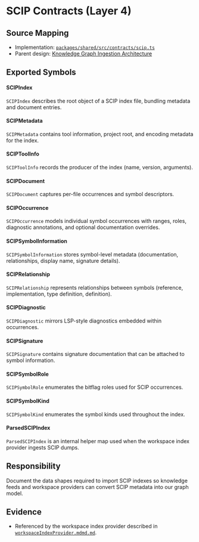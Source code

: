 # SCIP Contracts (Layer 4)

## Source Mapping
- Implementation: [`packages/shared/src/contracts/scip.ts`](../../../packages/shared/src/contracts/scip.ts)
- Parent design: [Knowledge Graph Ingestion Architecture](../../layer-3/knowledge-graph-ingestion.mdmd.md)

## Exported Symbols

#### SCIPIndex
`SCIPIndex` describes the root object of a SCIP index file, bundling metadata and document entries.

#### SCIPMetadata
`SCIPMetadata` contains tool information, project root, and encoding metadata for the index.

#### SCIPToolInfo
`SCIPToolInfo` records the producer of the index (name, version, arguments).

#### SCIPDocument
`SCIPDocument` captures per-file occurrences and symbol descriptors.

#### SCIPOccurrence
`SCIPOccurrence` models individual symbol occurrences with ranges, roles, diagnostic annotations, and optional documentation overrides.

#### SCIPSymbolInformation
`SCIPSymbolInformation` stores symbol-level metadata (documentation, relationships, display name, signature details).

#### SCIPRelationship
`SCIPRelationship` represents relationships between symbols (reference, implementation, type definition, definition).

#### SCIPDiagnostic
`SCIPDiagnostic` mirrors LSP-style diagnostics embedded within occurrences.

#### SCIPSignature
`SCIPSignature` contains signature documentation that can be attached to symbol information.

#### SCIPSymbolRole
`SCIPSymbolRole` enumerates the bitflag roles used for SCIP occurrences.

#### SCIPSymbolKind
`SCIPSymbolKind` enumerates the symbol kinds used throughout the index.

#### ParsedSCIPIndex
`ParsedSCIPIndex` is an internal helper map used when the workspace index provider ingests SCIP dumps.

## Responsibility
Document the data shapes required to import SCIP indexes so knowledge feeds and workspace providers can convert SCIP metadata into our graph model.

## Evidence
- Referenced by the workspace index provider described in [`workspaceIndexProvider.mdmd.md`](../knowledge-graph-ingestion/workspaceIndexProvider.mdmd.md).
